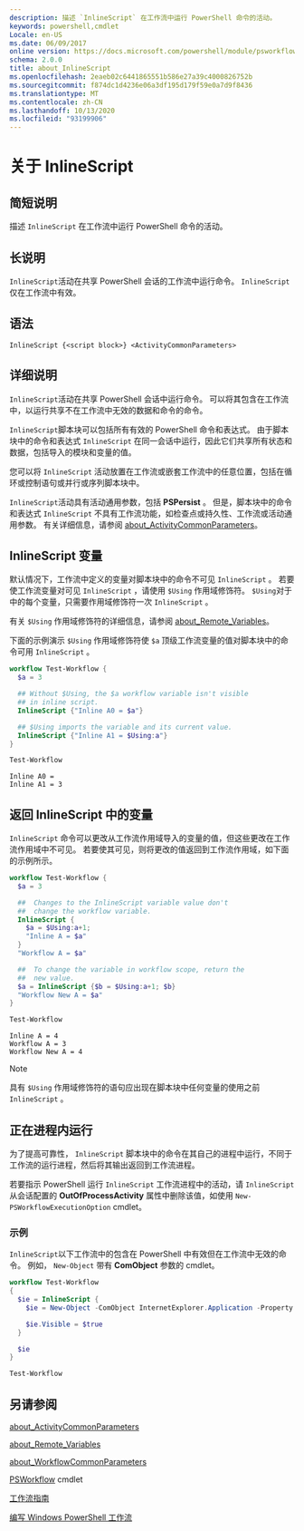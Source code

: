 ```yaml
---
description: 描述 `InlineScript` 在工作流中运行 PowerShell 命令的活动。
keywords: powershell,cmdlet
Locale: en-US
ms.date: 06/09/2017
online version: https://docs.microsoft.com/powershell/module/psworkflow/about/about_inlinescript?view=powershell-5.1&WT.mc_id=ps-gethelp
schema: 2.0.0
title: about_InlineScript
ms.openlocfilehash: 2eaeb02c6441865551b586e27a39c4000826752b
ms.sourcegitcommit: f874dc1d4236e06a3df195d179f59e0a7d9f8436
ms.translationtype: MT
ms.contentlocale: zh-CN
ms.lasthandoff: 10/13/2020
ms.locfileid: "93199906"
---
```

# <a name="about-inlinescript"></a>关于 InlineScript

## <a name="short-description"></a>简短说明

描述 `InlineScript` 在工作流中运行 PowerShell 命令的活动。

## <a name="long-description"></a>长说明

`InlineScript`活动在共享 PowerShell 会话的工作流中运行命令。 `InlineScript` 仅在工作流中有效。

## <a name="syntax"></a>语法

```
InlineScript {<script block>} <ActivityCommonParameters>
```

## <a name="detailed-description"></a>详细说明

`InlineScript`活动在共享 PowerShell 会话中运行命令。 可以将其包含在工作流中，以运行共享不在工作流中无效的数据和命令的命令。

`InlineScript`脚本块可以包括所有有效的 PowerShell 命令和表达式。 由于脚本块中的命令和表达式 `InlineScript` 在同一会话中运行，因此它们共享所有状态和数据，包括导入的模块和变量的值。

您可以将 `InlineScript` 活动放置在工作流或嵌套工作流中的任意位置，包括在循环或控制语句或并行或序列脚本块中。

`InlineScript`活动具有活动通用参数，包括 **PSPersist** 。 但是，脚本块中的命令和表达式 `InlineScript` 不具有工作流功能，如检查点或持久性、工作流或活动通用参数。 有关详细信息，请参阅 [about_ActivityCommonParameters](about_ActivityCommonParameters.md)。

## <a name="inlinescript-variables"></a>InlineScript 变量

默认情况下，工作流中定义的变量对脚本块中的命令不可见 `InlineScript` 。 若要使工作流变量对可见 `InlineScript` ，请使用 `$Using` 作用域修饰符。 `$Using`对于中的每个变量，只需要作用域修饰符一次 `InlineScript` 。

有关 `$Using` 作用域修饰符的详细信息，请参阅 [about_Remote_Variables](../../Microsoft.PowerShell.Core/About/about_Remote_Variables.md)。

下面的示例演示 `$Using` 作用域修饰符使 `$a` 顶级工作流变量的值对脚本块中的命令可用 `InlineScript` 。

```powershell
workflow Test-Workflow {
  $a = 3

  ## Without $Using, the $a workflow variable isn't visible
  ## in inline script.
  InlineScript {"Inline A0 = $a"}

  ## $Using imports the variable and its current value.
  InlineScript {"Inline A1 = $Using:a"}
}

Test-Workflow
```

```output
Inline A0 =
Inline A1 = 3
```

## <a name="returning-variables-in-inlinescript"></a>返回 InlineScript 中的变量

`InlineScript` 命令可以更改从工作流作用域导入的变量的值，但这些更改在工作流作用域中不可见。 若要使其可见，则将更改的值返回到工作流作用域，如下面的示例所示。

```powershell
workflow Test-Workflow {
  $a = 3

  ##  Changes to the InlineScript variable value don't
  ##  change the workflow variable.
  InlineScript {
    $a = $Using:a+1;
    "Inline A = $a"
  }
  "Workflow A = $a"

  ##  To change the variable in workflow scope, return the
  ##  new value.
  $a = InlineScript {$b = $Using:a+1; $b}
  "Workflow New A = $a"
}

Test-Workflow
```

```output
Inline A = 4
Workflow A = 3
Workflow New A = 4
```

> [!NOTE]
> 具有 `$Using` 作用域修饰符的语句应出现在脚本块中任何变量的使用之前 `InlineScript` 。

## <a name="running-in-process"></a>正在进程内运行

为了提高可靠性， `InlineScript` 脚本块中的命令在其自己的进程中运行，不同于工作流的运行进程，然后将其输出返回到工作流进程。

若要指示 PowerShell 运行 `InlineScript` 工作流进程中的活动，请 `InlineScript` 从会话配置的 **OutOfProcessActivity** 属性中删除该值，如使用 `New-PSWorkflowExecutionOption` cmdlet。

### <a name="example"></a>示例

`InlineScript`以下工作流中的包含在 PowerShell 中有效但在工作流中无效的命令。 例如， `New-Object` 带有 **ComObject** 参数的 cmdlet。

```powershell
workflow Test-Workflow
{
  $ie = InlineScript {
    $ie = New-Object -ComObject InternetExplorer.Application -Property @{navigate2="www.microsoft.com"}

    $ie.Visible = $true
  }

  $ie
}

Test-Workflow
```

## <a name="see-also"></a>另请参阅

[about_ActivityCommonParameters](about_ActivityCommonParameters.md)

[about_Remote_Variables](../../Microsoft.PowerShell.Core/About/about_Remote_Variables.md)

[about_WorkflowCommonParameters](about_WorkflowCommonParameters.md)

[PSWorkflow](xref:PSWorkflow) cmdlet

[工作流指南](/previous-versions/powershell/scripting/components/workflows-guide)

[编写 Windows PowerShell 工作流](/previous-versions/powershell/scripting/developer/workflow/writing-a-windows-powershell-workflow)
